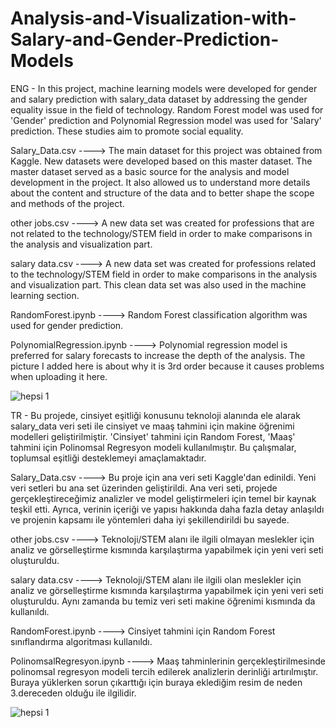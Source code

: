 # Analysis-and-Visualization-with-Salary-and-Gender-Prediction-Models
ENG - In this project, machine learning models were developed for gender and salary prediction with salary_data dataset by addressing the gender equality issue in the field of technology. Random Forest model was used for 'Gender' prediction and Polynomial Regression model was used for 'Salary' prediction. These studies aim to promote social equality.

Salary_Data.csv ----> The main dataset for this project was obtained from Kaggle. New datasets were developed based on this master dataset. The master dataset served as a basic source for the analysis and model development in the project. It also allowed us to understand more details about the content and structure of the data and to better shape the scope and methods of the project.

other jobs.csv ----> A new data set was created for professions that are not related to the technology/STEM field in order to make comparisons in the analysis and visualization part.

salary data.csv ----> A new data set was created for professions related to the technology/STEM field in order to make comparisons in the analysis and visualization part. This clean data set was also used in the machine learning section.

RandomForest.ipynb ----> Random Forest classification algorithm was used for gender prediction.

PolynomialRegression.ipynb ----> Polynomial regression model is preferred for salary forecasts to increase the depth of the analysis. The picture I added here is about why it is 3rd order because it causes problems when uploading it here.

![hepsi 1](https://github.com/user-attachments/assets/cbc324de-232c-441a-82c7-f929b2136f73)






TR - Bu projede, cinsiyet eşitliği konusunu teknoloji alanında ele alarak salary_data veri seti ile cinsiyet ve maaş tahmini için makine öğrenimi modelleri geliştirilmiştir. 'Cinsiyet' tahmini için Random Forest, 'Maaş' tahmini için Polinomsal Regresyon modeli kullanılmıştır. Bu çalışmalar, toplumsal eşitliği desteklemeyi amaçlamaktadır.

Salary_Data.csv ----> Bu proje için ana veri seti Kaggle'dan edinildi. Yeni veri setleri bu ana set üzerinden geliştirildi. Ana veri seti, projede gerçekleştireceğimiz analizler ve model geliştirmeleri için temel bir kaynak teşkil etti. Ayrıca, verinin içeriği ve yapısı hakkında daha fazla detay anlaşıldı ve projenin kapsamı ile yöntemleri daha iyi şekillendirildi bu sayede.

other jobs.csv ----> Teknoloji/STEM alanı ile ilgili olmayan meslekler için analiz ve görselleştirme kısmında karşılaştırma yapabilmek için yeni veri seti oluşturuldu.

salary data.csv ----> Teknoloji/STEM alanı ile ilgili olan meslekler için analiz ve görselleştirme kısmında karşılaştırma yapabilmek için yeni veri seti oluşturuldu. Aynı zamanda bu temiz veri seti makine öğrenimi kısmında da kullanıldı.

RandomForest.ipynb ----> Cinsiyet tahmini için Random Forest sınıflandırma algoritması kullanıldı.

PolinomsalRegresyon.ipynb ----> Maaş tahminlerinin gerçekleştirilmesinde polinomsal regresyon modeli tercih edilerek analizlerin derinliği artırılmıştır. Buraya yüklerken sorun çıkarttığı için buraya eklediğim resim de neden 3.dereceden olduğu ile ilgilidir. 

![hepsi 1](https://github.com/user-attachments/assets/0a1aaa11-8dcc-4e75-a472-7f2b3705a7ac)

